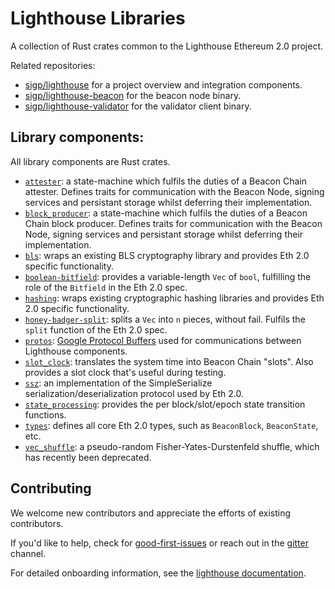 # Lighthouse Libraries

A collection of Rust crates common to the Lighthouse Ethereum 2.0 project.

Related repositories:

- [sigp/lighthouse](https://github.com/sigp/lighthouse) for a project overview
	and integration components.
- [sigp/lighthouse-beacon](https://github.com/sigp/lighthouse-beacon) for the
	beacon node binary.
- [sigp/lighthouse-validator](https://github.com/sigp/lighthouse-validator) for
	the validator client binary.

## Library components:

All library components are Rust crates.

- [`attester`](attester/): a state-machine which fulfils the duties of a Beacon Chain
	attester. Defines traits for communication with the Beacon Node, signing
	services and persistant storage whilst deferring their implementation.
- [`block_producer`](attester/): a state-machine which fulfils the duties of a Beacon Chain
	block producer. Defines traits for communication with the Beacon Node, signing
	services and persistant storage whilst deferring their implementation.
- [`bls`](bls/): wraps an existing BLS cryptography library and provides Eth 2.0
	specific functionality.
- [`boolean-bitfield`](boolean-bitfield/): provides a variable-length `Vec` of `bool`, fulfilling
	the role of the `Bitfield` in the Eth 2.0 spec.
- [`hashing`](hashing/): wraps existing cryptographic hashing libraries and provides Eth
	2.0 specific functionality.
- [`honey-badger-split`](honey-badger-split/): splits a `Vec` into `n` pieces, without fail. Fulfils
	the `split` function of the Eth 2.0 spec.
- [`protos`](protos/): [Google Protocol Buffers](https://developers.google.com/protocol-buffers/)
    used for communications between Lighthouse components.
- [`slot_clock`](slot_clock/): translates the system time into Beacon Chain "slots". Also
	provides a slot clock that's useful during testing.
- [`ssz`](ssz/): an implementation of the SimpleSerialize serialization/deserialization
    protocol used by
	Eth 2.0.
- [`state_processing`](state_processing/): provides the per block/slot/epoch state transition
	functions.
- [`types`](types/): defines all core Eth 2.0 types, such as `BeaconBlock`,
	`BeaconState`, etc.
- [`vec_shuffle`](vec_shuffle/): a pseudo-random Fisher-Yates-Durstenfeld shuffle, which has
	recently been deprecated.

## Contributing

We welcome new contributors and appreciate the efforts of existing
contributors.

If you'd like to help, check for
[good-first-issues](https://github.com/sigp/lighthouse-libs/issues?q=is%3Aissue+is%3Aopen+label%3A%22good+first+issue%22)
or reach out in the [gitter](https://gitter.im/sigp/lighthouse) channel.


For detailed onboarding information, see the [lighthouse
documentation](https://github.com/sigp/lighthouse/tree/master/docs).
